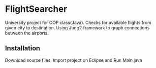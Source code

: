# FlightSearcher
University project for OOP class(Java).
Checks for available flights from given city to destination.
Using Jung2 framework to graph connections between the airports.

## Installation

Download source files.
Import project on Eclipse and Run Main.java
